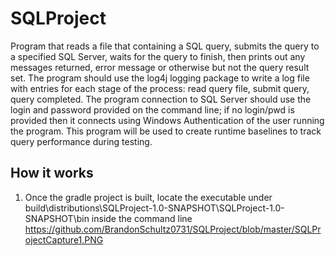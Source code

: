 # SQLProject
Program that reads a file that containing a SQL query, submits the query to a specified SQL Server, waits for the query to finish, then prints out any messages returned, error message or otherwise but not the query result set.   The program should use the log4j logging package to write a log file with entries for each stage of the process: read query file, submit query, query completed.  The program connection to SQL Server should use the login and password provided on the command line; if no login/pwd is provided then it connects using Windows Authentication of the user running the program.  This program will be used to create runtime baselines to track query performance during testing.

## How it works
1. Once the gradle project is built, locate the executable under build\distributions\SQLProject-1.0-SNAPSHOT\SQLProject-1.0-SNAPSHOT\bin inside the command line
https://github.com/BrandonSchultz0731/SQLProject/blob/master/SQLProjectCapture1.PNG
